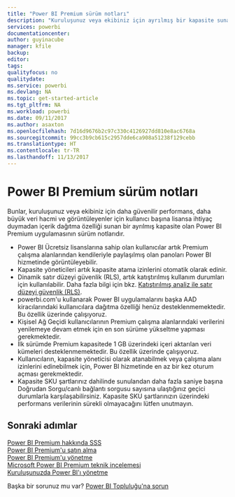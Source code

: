 ```yaml
---
title: "Power BI Premium sürüm notları"
description: "Kuruluşunuz veya ekibiniz için ayrılmış bir kapasite sunan Power BI Premium uygulamasının sürüm notlarını okuyun."
services: powerbi
documentationcenter: 
author: guyinacube
manager: kfile
backup: 
editor: 
tags: 
qualityfocus: no
qualitydate: 
ms.service: powerbi
ms.devlang: NA
ms.topic: get-started-article
ms.tgt_pltfrm: NA
ms.workload: powerbi
ms.date: 09/11/2017
ms.author: asaxton
ms.openlocfilehash: 7d16d9676b2c97c330c4126927dd810e8ac6768a
ms.sourcegitcommit: 99cc3b9cb615c2957dde6ca908a51238f129cebb
ms.translationtype: HT
ms.contentlocale: tr-TR
ms.lasthandoff: 11/13/2017
---
```

# <a name="power-bi-premium-release-notes"></a>Power BI Premium sürüm notları
Bunlar, kuruluşunuz veya ekibiniz için daha güvenilir performans, daha büyük veri hacmi ve görüntüleyenler için kullanıcı başına lisansa ihtiyaç duymadan içerik dağıtma özelliği sunan bir ayrılmış kapasite olan Power BI Premium uygulamasının sürüm notlarıdır.

* Power BI Ücretsiz lisanslarına sahip olan kullanıcılar artık Premium çalışma alanlarından kendileriyle paylaşılmış olan panoları Power BI hizmetinde görüntüleyebilir.
* Kapasite yöneticileri artık kapasite atama izinlerini otomatik olarak edinir.
* Dinamik satır düzeyi güvenlik (RLS), artık katıştırılmış kullanım durumları için kullanılabilir. Daha fazla bilgi için bkz. [Katıştırılmış analiz ile satır düzeyi güvenlik (RLS)](developer/embedded-row-level-security.md).
* powerbi.com'u kullanarak Power BI uygulamalarını başka AAD kiracılarındaki kullanıcılara dağıtma özelliği henüz desteklenmemektedir. Bu özellik üzerinde çalışıyoruz.
* Kişisel Ağ Geçidi kullanıcılarının Premium çalışma alanlarındaki verilerini yenilemeye devam etmek için en son sürüme yükseltme yapması gerekmektedir.
* İlk sürümde Premium kapasitede 1 GB üzerindeki içeri aktarılan veri kümeleri desteklenmemektedir. Bu özellik üzerinde çalışıyoruz.
* Kullanıcıların, kapasite yöneticisi olarak atanabilmek veya çalışma alanı izinlerini edinebilmek için, Power BI hizmetinde en az bir kez oturum açması gerekmektedir.
* Kapasite SKU şartlarınız dahilinde sunulandan daha fazla saniye başına Doğrudan Sorgu/canlı bağlantı sorgusu sayısına ulaştığınız geçici durumlarla karşılaşabilirsiniz. Kapasite SKU şartlarınızın üzerindeki performans verilerinin sürekli olmayacağını lütfen unutmayın.

## <a name="next-steps"></a>Sonraki adımlar
[Power BI Premium hakkında SSS](service-premium-faq.md)  
[Power BI Premium'u satın alma](service-admin-premium-purchase.md)  
[Power BI Premium'u yönetme](service-admin-premium-manage.md)  
[Microsoft Power BI Premium teknik incelemesi](https://aka.ms/pbipremiumwhitepaper)  
[Kuruluşunuzda Power BI'ı yönetme](service-admin-administering-power-bi-in-your-organization.md)  

Başka bir sorunuz mu var? [Power BI Topluluğu'na sorun](https://community.powerbi.com/)

